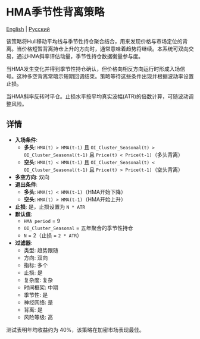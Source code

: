 # HMA季节性背离策略
[English](README.md) | [Русский](README_ru.md)

该策略将Hull移动平均线与季节性持仓聚合结合，用来发现价格与市场定位的背离。当价格短暂背离持仓上升的方向时，通常意味着趋势将继续。本系统可双向交易，通过HMA斜率评估动量，季节性持仓数据衡量参与度。

当HMA发生变化并得到季节性持仓确认，但价格向相反方向运行时形成入场信号。这种多空背离常暗示短期回调结束。策略等待这些条件出现并根据波动率设置止损。

当HMA斜率反转时平仓。止损水平按平均真实波幅(ATR)的倍数计算，可随波动调整风险。

## 详情
- **入场条件**:
  - **多头**: `HMA(t) > HMA(t-1)` 且 `OI_Cluster_Seasonal(t) > OI_Cluster_Seasonal(t-1)` 且 `Price(t) < Price(t-1)`（多头背离）
  - **空头**: `HMA(t) < HMA(t-1)` 且 `OI_Cluster_Seasonal(t) < OI_Cluster_Seasonal(t-1)` 且 `Price(t) > Price(t-1)`（空头背离）
- **多空方向**: 双向
- **退出条件**:
  - **多头**: `HMA(t) < HMA(t-1)`（HMA开始下降）
  - **空头**: `HMA(t) > HMA(t-1)`（HMA开始上升）
- **止损**: 是，止损设置为 `N * ATR`
- **默认值**:
  - `HMA period` = 9
  - `OI_Cluster_Seasonal` = 五年聚合的季节性持仓
  - `N` = 2（止损 = `2 * ATR`）
- **过滤器**:
  - 类型: 趋势跟随
  - 方向: 双向
  - 指标: 多个
  - 止损: 是
  - 复杂度: 复杂
  - 时间框架: 中期
  - 季节性: 是
  - 神经网络: 是
  - 背离: 是
  - 风险等级: 高

测试表明年均收益约为 40%，该策略在加密市场表现最佳。
